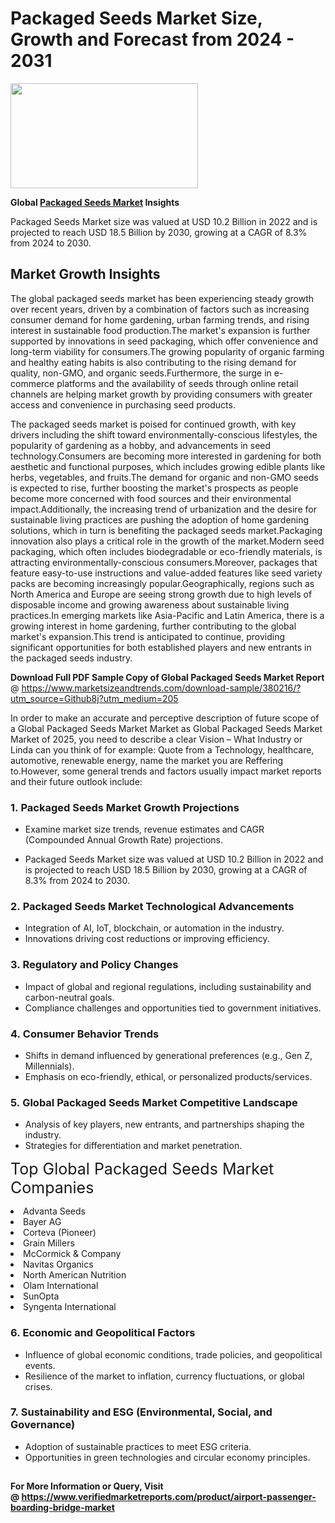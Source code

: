 <H1>Packaged Seeds Market Size, Growth and Forecast from 2024 - 2031</H1><img class="aligncenter size-medium wp-image-584254" src="https://thirdeyenews.in/wp-content/uploads/2024/09/Global-Market-Research-300x168.jpeg" alt="" width="300" height="168" /><p><strong>Global&nbsp;<a href="https://www.marketsizeandtrends.com/download-sample/380216/?utm_source=Github8j?utm_medium=205">Packaged Seeds Market</a> Insights</strong></p><p>Packaged Seeds Market size was valued at USD 10.2 Billion in 2022 and is projected to reach USD 18.5 Billion by 2030, growing at a CAGR of 8.3% from 2024 to 2030.</p><p><h2>Market Growth Insights</h2> <p>The global packaged seeds market has been experiencing steady growth over recent years, driven by a combination of factors such as increasing consumer demand for home gardening, urban farming trends, and rising interest in sustainable food production.The market's expansion is further supported by innovations in seed packaging, which offer convenience and long-term viability for consumers.The growing popularity of organic farming and healthy eating habits is also contributing to the rising demand for quality, non-GMO, and organic seeds.Furthermore, the surge in e-commerce platforms and the availability of seeds through online retail channels are helping market growth by providing consumers with greater access and convenience in purchasing seed products.</p> <p>The packaged seeds market is poised for continued growth, with key drivers including the shift toward environmentally-conscious lifestyles, the popularity of gardening as a hobby, and advancements in seed technology.Consumers are becoming more interested in gardening for both aesthetic and functional purposes, which includes growing edible plants like herbs, vegetables, and fruits.The demand for organic and non-GMO seeds is expected to rise, further boosting the market's prospects as people become more concerned with food sources and their environmental impact.Additionally, the increasing trend of urbanization and the desire for sustainable living practices are pushing the adoption of home gardening solutions, which in turn is benefiting the packaged seeds market.Packaging innovation also plays a critical role in the growth of the market.Modern seed packaging, which often includes biodegradable or eco-friendly materials, is attracting environmentally-conscious consumers.Moreover, packages that feature easy-to-use instructions and value-added features like seed variety packs are becoming increasingly popular.Geographically, regions such as North America and Europe are seeing strong growth due to high levels of disposable income and growing awareness about sustainable living practices.In emerging markets like Asia-Pacific and Latin America, there is a growing interest in home gardening, further contributing to the global market's expansion.This trend is anticipated to continue, providing significant opportunities for both established players and new entrants in the packaged seeds industry.<p><span class=""><strong>Download Full PDF Sample Copy of Global Packaged Seeds Market Report</strong> @ <a href="https://www.marketsizeandtrends.com/download-sample/380216/?utm_source=Github8j?utm_medium=205" target="_blank">https://www.marketsizeandtrends.com/download-sample/380216/?utm_source=Github8j?utm_medium=205</a></span></p><p>In order to make an accurate and perceptive description of future scope of a Global&nbsp;Packaged Seeds Market Market as Global&nbsp;Packaged Seeds Market Market of 2025, you need to describe a clear Vision &ndash; What Industry or Linda can you think of for example: Quote from a Technology, healthcare, automotive, renewable energy, name the market you are Reffering to.However, some general trends and factors usually impact market reports and their future outlook include:</p><h3>1.&nbsp;<strong>Packaged Seeds Market Growth Projections</strong></h3><ul><li>Examine market size trends, revenue estimates and CAGR (Compounded Annual Growth Rate) projections.</li><li><p>Packaged Seeds Market size was valued at USD 10.2 Billion in 2022 and is projected to reach USD 18.5 Billion by 2030, growing at a CAGR of 8.3% from 2024 to 2030.</p></li></ul><h3>2.&nbsp;<strong>Packaged Seeds Market Technological Advancements</strong></h3><ul><li>Integration of AI, IoT, blockchain, or automation in the industry.</li><li>Innovations driving cost reductions or improving efficiency.</li></ul><h3>3.&nbsp;<strong>Regulatory and Policy Changes</strong></h3><ul><li>Impact of global and regional regulations, including sustainability and carbon-neutral goals.</li><li>Compliance challenges and opportunities tied to government initiatives.</li></ul><h3>4.&nbsp;<strong>Consumer Behavior Trends</strong></h3><ul><li>Shifts in demand influenced by generational preferences (e.g., Gen Z, Millennials).</li><li>Emphasis on eco-friendly, ethical, or personalized products/services.</li></ul><h3>5.&nbsp;<strong>Global Packaged Seeds Market Competitive Landscape</strong></h3><ul><li>Analysis of key players, new entrants, and partnerships shaping the industry.</li><li>Strategies for differentiation and market penetration.</li></ul><p data-pm-slice="1 1 []"><span style="color: inherit; font-family: inherit; font-size: 25px;">Top Global Packaged Seeds Market Companies</span></p><div class="" data-test-id=""><p><li>Advanta Seeds</li><li> Bayer AG</li><li> Corteva (Pioneer)</li><li> Grain Millers</li><li> McCormick & Company</li><li> Navitas Organics</li><li> North American Nutrition</li><li> Olam International</li><li> SunOpta</li><li> Syngenta International</li></p></div><h3>6.&nbsp;<strong>Economic and Geopolitical Factors</strong></h3><ul><li>Influence of global economic conditions, trade policies, and geopolitical events.</li><li>Resilience of the market to inflation, currency fluctuations, or global crises.</li></ul><h3>7.&nbsp;<strong>Sustainability and ESG (Environmental, Social, and Governance)</strong></h3><ul><li>Adoption of sustainable practices to meet ESG criteria.</li><li>Opportunities in green technologies and circular economy principles.</li></ul><h2><strong style="font-size: 14px;">For More Information or Query, Visit @&nbsp;</strong><a style="background-color: #ffffff; font-size: 14px;" href="https://www.marketsizeandtrends.com/report/packaged-seeds-market/" target="_blank">https://www.verifiedmarketreports.com/product/airport-passenger-boarding-bridge-market</a></h2>